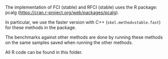 The implementation of FCI (stable) and RFCI (stable) uses the R package: pcalg (https://cran.r-project.org/web/packages/pcalg). 

In particular, we use the faster version with C++ (`skel.method=stable.fast`) for these methods in the package.

The benchmarks against other methods are done by running these methods on the same samples saved when running the other methods.

All R code can be found in this folder. 